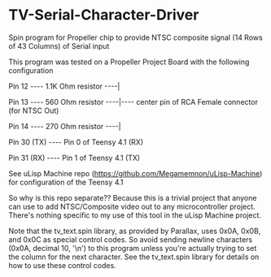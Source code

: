 # TV-Serial-Character-Driver
Spin program for Propeller chip to provide NTSC composite signal (14 Rows of 43 Columns) of Serial input

This program was tested on a Propeller Project Board with the following configuration

Pin 12 ---- 1.1K Ohm resistor ----|

Pin 13 ---- 560 Ohm resistor  ----|---- center pin of RCA Female connector (for NTSC Out)

Pin 14 ---- 270 Ohm resistor  ----|
                                  
                                  
Pin 30 (TX) ---- Pin 0 of Teensy 4.1 (RX)

Pin 31 (RX) ---- Pin 1 of Teensy 4.1 (TX)


See uLisp Machine repo (https://github.com/Megamemnon/uLisp-Machine) for configuration of the Teensy 4.1

So why is this repo separate?? Because this is a trivial project that anyone can use to add NTSC/Composite video out to any microcontroller project. There's nothing specific to my use of this tool in the uLisp Machine project.

Note that the tv_text.spin library, as provided by Parallax, uses 0x0A, 0x0B, and 0x0C as special control codes. So avoid sending newline characters (0x0A, decimal 10, '\n') to this program unless you're actually trying to set the column for the next character. See the tv_text.spin library for details on how to use these control codes.
